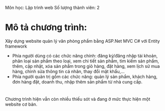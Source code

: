 Môn học: Lập trình web
Số lượng thành viên: 2
# Mô tả chương trình:
Xây dựng website quản lý văn phòng phẩm bằng ASP.Net MVC C# với Entity framework 
- Phía người dùng có các chức năng chính: đăng ký/đăng nhập tài khoản, phân loại sản phẩm theo loại, xem chi tiết sản phẩm, tìm kiếm sản phẩm, thêm, cập nhật, xóa sản phẩm trong giỏ hàng, đặt hàng, xem lịch sử mua hàng, chỉnh sửa thông tin cá nhân, thay đổi mật khẩu,...
- Phía người quản trị gồm các chức năng: quản lý sản phẩm, khách hàng, đơn hàng đặt, doanh thu, nhập thêm sản phẩm từ nhà cung cấp.

# 
Chương trình hiện vẫn còn nhiều thiếu sót và đang ở mức thực hiện một website cơ bản.
